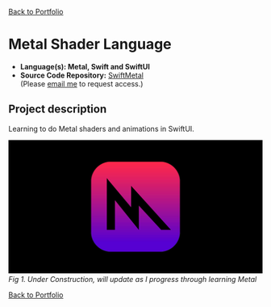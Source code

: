 [Back to Portfolio](./)

Metal Shader Language
===============

-   **Language(s): Metal, Swift and SwiftUI** 
-   **Source Code Repository:** [SwiftMetal](https://github.com/rbsquires/SwiftDSA)  
    (Please [email me](mailto:rbsquires@csustudent.net?subject=GitHub%20Access) to request access.)

## Project description

Learning to do Metal shaders and animations in SwiftUI.

![Swift-Metal](images/SwiftMetal/Metal.png)
*Fig 1. Under Construction, will update as I progress through learning Metal*

[Back to Portfolio](./)